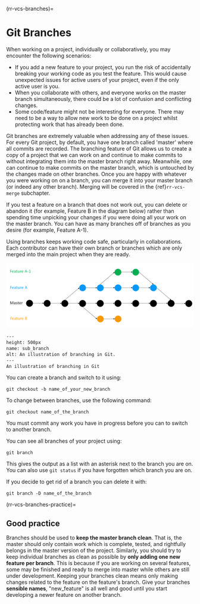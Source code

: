 (rr-vcs-branches)=
# Git Branches

When working on a project, individually or collaboratively, you may encounter the following scenarios:

- If you add a new feature to your project, you run the risk of accidentally breaking your working code as you test the feature. 
This would cause unexpected issues for active users of your project, even if the only active user is you.
- When you collaborate with others, and everyone works on the master branch simultaneously, there could be a lot of confusion and conflicting changes.
- Some code/feature might not be interesting for everyone. There may need to be a way to allow new work to be done on a project whilst protecting work that has already been done.

Git branches are extremely valuable when addressing any of these issues.
For every Git project, by default, you have one branch called 'master' where all commits are recorded.
The branching feature of Git allows us to create a copy of a project that we can work on and continue to make commits to without integrating them into the master branch right away.
Meanwhile, one can continue to make commits on the master branch, which is untouched by the changes made on other branches.
Once you are happy with whatever you were working on on a branch, you can merge it into your master branch (or indeed any other branch).
Merging will be covered in the {ref}`rr-vcs-merge` subchapter.

If you test a feature on a branch that does not work out, you can delete or abandon it (for example, Feature B in the diagram below) rather than spending time unpicking your changes if you were doing all your work on the master branch.
You can have as many branches off of branches as you desire (for example, Feature A-1).

Using branches keeps working code safe, particularly in collaborations.
Each contributor can have their own branch or branches which are only merged into the main project when they are ready.

![sub_branch](../../figures/sub_branch.png)

```{figure} ../../figures/sub_branch.png
---
height: 500px
name: sub_branch
alt: An illustration of branching in Git.
---
An illustration of branching in Git
```

You can create a branch and switch to it using:
```
git checkout -b name_of_your_new_branch
```

To change between branches, use the following command:
```
git checkout name_of_the_branch
```

You must commit any work you have in progress before you can to switch to another branch.

You can see all branches of your project using:

```
git branch
```
This gives the output as a list with an asterisk next to the branch you are on.
You can also use `git status` if you have forgotten which branch you are on.

If you decide to get rid of a branch you can delete it with:

```
git branch -D name_of_the_branch
```
(rr-vcs-branches-practice)=
## Good practice

Branches should be used to **keep the master branch clean**.
That is, the master should only contain work which is complete, tested, and rightfully belongs in the master version of the project.
Similarly, you should try to keep individual branches as clean as possible by **only adding one new feature per branch**. This is because if you are working on several features, some may be finished and ready to merge into master while others are still under development.
Keeping your branches clean means only making changes related to the feature on the feature's branch.
Give your branches **sensible names**, "new_feature" is all well and good until you start developing a newer feature on another branch.
